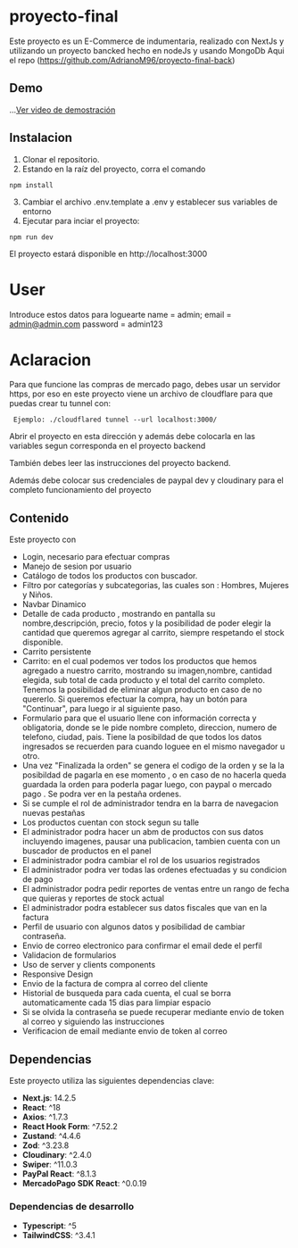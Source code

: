 # proyecto-final
Este proyecto es un E-Commerce de indumentaria, realizado con NextJs y utilizando un proyecto bancked hecho en nodeJs y usando MongoDb
Aqui el repo (https://github.com/AdrianoM96/proyecto-final-back)

## Demo
 ...[Ver video de demostración](./demo.mp4)


## Instalacion
1) Clonar el repositorio.
2) Estando en la raíz del proyecto, corra el comando
```
npm install
```
3) Cambiar el archivo .env.template a .env y establecer sus variables de entorno
4) Ejecutar para inciar el proyecto:
```
npm run dev
``` 
El proyecto estará disponible en http://localhost:3000

# User
Introduce estos datos para loguearte
    name = admin;
    email = admin@admin.com
    password = admin123

# Aclaracion
Para que funcione las compras de mercado pago, debes usar un servidor https, por eso en este proyecto viene un archivo de cloudflare para que puedas crear tu tunnel con:

```
 Ejemplo: ./cloudflared tunnel --url localhost:3000/
```

Abrir el proyecto en esta dirección y además debe colocarla en las variables segun corresponda en el proyecto backend

También debes leer las instrucciones del proyecto backend.

Además debe colocar sus credenciales de paypal dev y cloudinary para el completo funcionamiento del proyecto


## Contenido
Este proyecto con
* Login, necesario para efectuar compras
* Manejo de sesion por usuario
* Catálogo de todos los productos con buscador.
* Filtro por categorías y subcategorias, las cuales son : Hombres, Mujeres y Niños.
* Navbar Dinamico
* Detalle de cada producto , mostrando en pantalla su nombre,descripción, precio, fotos y la posibilidad de poder elegir la cantidad que queremos agregar al carrito, siempre respetando el stock disponible.
* Carrito persistente
* Carrito: en el cual podemos ver todos los productos que hemos agregado a nuestro carrito, mostrando su imagen,nombre, cantidad elegida, sub total de cada producto y el total del carrito completo. Tenemos la posibilidad de eliminar algun producto en caso de no quererlo. Si queremos efectuar la compra, hay un botón para "Continuar", para luego ir al siguiente paso.
* Formulario para que el usuario llene con información correcta y obligatoria, donde se le pide nombre completo, direccion, numero de telefono, ciudad, pais. Tiene la posibildad de que todos los datos ingresados se recuerden para cuando loguee en el mismo navegador u otro.
* Una vez "Finalizada la orden" se genera el codigo de la orden y se la la posibildad de pagarla en ese momento , o en caso de no hacerla queda guardada la orden para poderla pagar luego, con paypal o mercado pago . Se podra ver en la pestaña ordenes.
* Si se cumple el rol de administrador tendra en la barra de navegacion nuevas pestañas
* Los productos cuentan con stock segun su talle
* El administrador podra hacer un abm de productos con sus datos incluyendo imagenes, pausar una publicacion, tambien cuenta con un buscador de productos en el panel
* El administrador podra cambiar el rol de los usuarios registrados
* El administrador podra ver todas las ordenes efectuadas y su condicion de pago
* El administrador podra pedir reportes de ventas entre un rango de fecha que quieras y reportes de stock actual
* El administrador podra establecer sus datos fiscales que van en la factura
* Perfil de usuario con algunos datos y posibilidad de cambiar contraseña.
* Envio de correo electronico para confirmar el email dede el perfil
* Validacion de formularios
* Uso de server y clients components
* Responsive Design
* Envio de la factura de compra al correo del cliente
* Historial de busqueda para cada cuenta, el cual se borra automaticamente cada 15 dias para limpiar espacio
* Si se olvida la contraseña se puede recuperar mediante envio de token al correo y siguiendo las instrucciones
* Verificacion de email mediante envio de token al correo


## Dependencias
Este proyecto utiliza las siguientes dependencias clave:

- **Next.js**: 14.2.5
- **React**: ^18
- **Axios**: ^1.7.3
- **React Hook Form**: ^7.52.2
- **Zustand**: ^4.4.6
- **Zod**: ^3.23.8
- **Cloudinary**: ^2.4.0
- **Swiper**: ^11.0.3
- **PayPal React**: ^8.1.3
- **MercadoPago SDK React**: ^0.0.19

### Dependencias de desarrollo

- **Typescript**: ^5
- **TailwindCSS**: ^3.4.1







